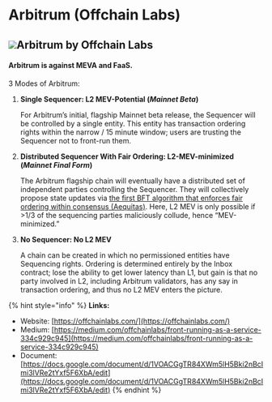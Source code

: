 # Arbitrum \(Offchain Labs\)

## ![](../../.gitbook/assets/image%20%283%29.png)Arbitrum by Offchain Labs

#### Arbitrum is against MEVA and FaaS.

3 Modes of Arbitrum:

1. **Single Sequencer: L2 MEV-Potential \(**_**Mainnet Beta**_**\)**

   For Arbitrum’s initial, flagship Mainnet beta release, the Sequencer will be controlled by a single entity. This entity has transaction ordering rights within the narrow / 15 minute window; users are trusting the Sequencer not to front-run them.

2. **Distributed Sequencer With Fair Ordering: L2-MEV-minimized \(**_**Mainnet Final Form**_**\)**

   The Arbitrum flagship chain will eventually have a distributed set of independent parties controlling the Sequencer. They will collectively propose state updates via [the first BFT algorithm that enforces fair ordering within consensus \(Aequitas\)](https://eprint.iacr.org/2020/269.pdf). Here, L2 MEV is only possible if &gt;1/3 of the sequencing parties maliciously collude, hence “MEV-minimized.”

3. **No Sequencer: No L2 MEV**

   A chain can be created in which no permissioned entities have Sequencing rights. Ordering is determined entirely by the Inbox contract; lose the ability to get lower latency than L1, but gain is that no party involved in L2, including Arbitrum validators, has any say in transaction ordering, and thus no L2 MEV enters the picture.

{% hint style="info" %}
**Links:**

* Website: [https://offchainlabs.com/](https://offchainlabs.com/)
* Medium: [https://medium.com/offchainlabs/front-running-as-a-service-334c929c945](https://medium.com/offchainlabs/front-running-as-a-service-334c929c945)
* Document: [https://docs.google.com/document/d/1VOACGgTR84XWm5lH5Bki2nBcImi3lVRe2tYxf5F6XbA/edit](https://docs.google.com/document/d/1VOACGgTR84XWm5lH5Bki2nBcImi3lVRe2tYxf5F6XbA/edit)
{% endhint %}

